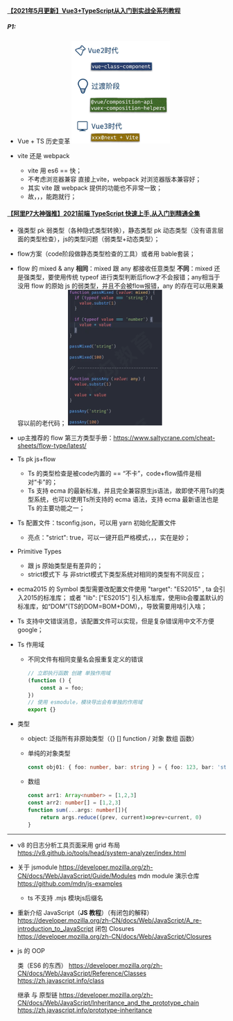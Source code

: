 #### [【2021年5月更新】Vue3+TypeScript从入门到实战全系列教程](https://www.bilibili.com/video/BV1gf4y1W783?from=search&seid=7092774578790706426&spm_id_from=333.337.0.0)

##### P1:

- Vue + TS 历史变革
  <img src=".image/image-20211207114356429.png" alt="image-20211207114356429" style="zoom: 67%;" />

- vite 还是 webpack
  - vite 用 es6 == 快；
  - 不考虑浏览器兼容 直接上vite，webpack 对浏览器版本兼容好；
  - 其实 vite 跟 webpack 提供的功能也不非常一致；
  - 故，，，能跑就行；



#### [【阿里P7大神强推】2021前端 TypeScript 快速上手,从入门到精通全集](https://www.bilibili.com/video/BV1784y1c7V9?p=2&spm_id_from=pageDriver)

- 强类型 pk 弱类型（各种隐式类型转换），静态类型 pk 动态类型（没有语言层面的类型检查），js的类型问题（弱类型+动态类型）；

- flow方案（code阶段做静态类型检查的工具）或者用 bable套装；

- flow 的 mixed & any
  **相同**：mixed 跟 any 都接收任意类型
  **不同**：mixed 还是强类型，要使用传统 typeof 进行类型判断后flow才不会报错；any相当于没用 flow 的原始 js 的弱类型，并且不会被flow报错，any 的存在可以用来兼容以前的老代码；
  <img src=".image/image-20211207203108923.png" alt="image-20211207203108923" style="zoom:50%;" />

- up主推荐的 flow 第三方类型手册：https://www.saltycrane.com/cheat-sheets/flow-type/latest/

- Ts pk js+flow

  - Ts 的类型检查是被code内置的 == “不卡”，code+flow插件是相对“卡”的；
  - Ts 支持 ecma 的最新标准，并且完全兼容原生js语法，故即使不用Ts的类型系统，也可以使用Ts所支持的 ecma 语法，支持 ecma 最新语法也是 Ts 的主要功能之一；

- Ts 配置文件：tsconfig.json，可以用 yarn 初始化配置文件

  - 亮点："strict": true，可以一键开启严格模式，，，实在是妙；

- Primitive Types

  - 跟 js 原始类型是有差异的；
  - strict模式下 与 非strict模式下类型系统对相同的类型有不同反应；

- ecma2015 的 Symbol 类型需要改配置文件使用 "target": "ES2015" , ta 会引入2015的标准库；
  或者 "lib": ["ES2015"] 引入标准库，使用lib会覆盖默认的标准库，如“DOM”(TS的DOM=BOM+DOM)，，导致需要用啥引入啥；

- Ts 支持中文错误消息，该配置文件可以实现，但是复杂错误用中文不方便google；

- Ts 作用域

  - 不同文件有相同变量名会报重复定义的错误

    ```typescript
    // 立即执行函数 创建 单独作用域
    (function () {
        const a = foo;
    })
    // 使用 esmodule，模块导出会有单独的作用域
    export {}
    ```

- 类型

  - object: 泛指所有非原始类型（{} [] function / 对象 数组 函数）

  - 单纯的对象类型

    ```typescript
    const obj01: { foo: number, bar: string } = { foo: 123, bar: 'string...'}
    ```

  - 数组

    ```typescript
    const arr1: Array<number> = [1,2,3]
    const arr2: number[] = [1,2,3]
    function sum(...args: number[]){
        return args.reduce((prev, current)=>prev+current, 0)
    }
    ```

    

-----------

- v8 的日志分析工具页面采用 grid 布局
  https://v8.github.io/tools/head/system-analyzer/index.html

- 关于 jsmodule
  https://developer.mozilla.org/zh-CN/docs/Web/JavaScript/Guide/Modules
  mdn module 演示仓库 https://github.com/mdn/js-examples

  - ts 不支持 .mjs 模块js后缀名

-  重新介绍 JavaScript（**JS 教程**）（有闭包的解释）
  https://developer.mozilla.org/zh-CN/docs/Web/JavaScript/A_re-introduction_to_JavaScript
  闭包 Closures
  https://developer.mozilla.org/zh-CN/docs/Web/JavaScript/Closures

- js 的 OOP

  类（ES6 的东西）
  https://developer.mozilla.org/zh-CN/docs/Web/JavaScript/Reference/Classes 
  https://zh.javascript.info/class

  继承 与 原型链
  https://developer.mozilla.org/zh-CN/docs/Web/JavaScript/Inheritance_and_the_prototype_chain
  https://zh.javascript.info/prototype-inheritance

